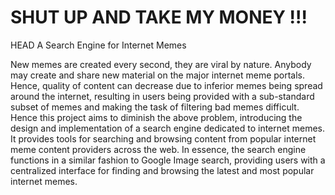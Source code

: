 # SHUT UP AND TAKE MY MONEY !!!
HEAD
A Search Engine for Internet Memes

New memes are created every second, they are viral by nature. Anybody may create and share new material on the major internet meme portals. Hence, quality of content can decrease due to inferior memes being spread around the internet, resulting in users being provided with a sub-standard subset of memes and making the task of filtering bad memes difficult.
Hence this project aims to diminish the above problem, introducing the design and implementation of a search engine dedicated to internet memes. It provides tools for searching and browsing content from popular internet meme content providers across the web. In essence, the search engine functions in a similar fashion to Google Image search, providing users with a centralized interface for finding and browsing the latest and most popular internet memes.
